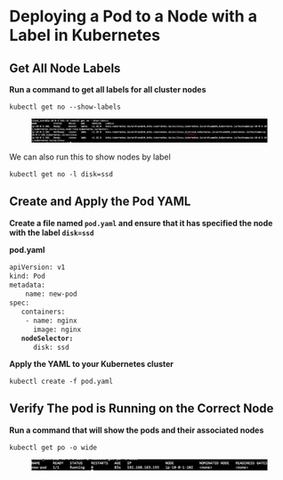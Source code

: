 # Deploying a Pod to a Node with a Label in Kubernetes

## **Get All Node Labels**

**Run a command to get all labels for all cluster nodes**

```
kubectl get no --show-labels
```

<figure><img src="../../../.gitbook/assets/image.png" alt=""><figcaption></figcaption></figure>

We can also run this to show nodes by label

```
kubectl get no -l disk=ssd
```

## Create and Apply the Pod YAML

**Create a file named `pod.yaml` and ensure that it has specified the node with the label `disk=ssd`**

**pod.yaml**

<pre><code>apiVersion: v1
kind: Pod
metadata:
    name: new-pod
spec:
   containers:
    - name: nginx
      image: nginx 
<strong>   nodeSelector:
</strong>      disk: ssd    
</code></pre>

**Apply the YAML to your Kubernetes cluster**

```
kubectl create -f pod.yaml
```



## Verify The pod is Running on the Correct Node

**Run a command that will show the pods and their associated nodes**

```
kubectl get po -o wide
```

<figure><img src="../../../.gitbook/assets/image (1).png" alt=""><figcaption></figcaption></figure>



















